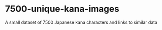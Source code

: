 # 7500-unique-kana-images
A small dataset of 7500 Japanese kana characters and links to similar data
